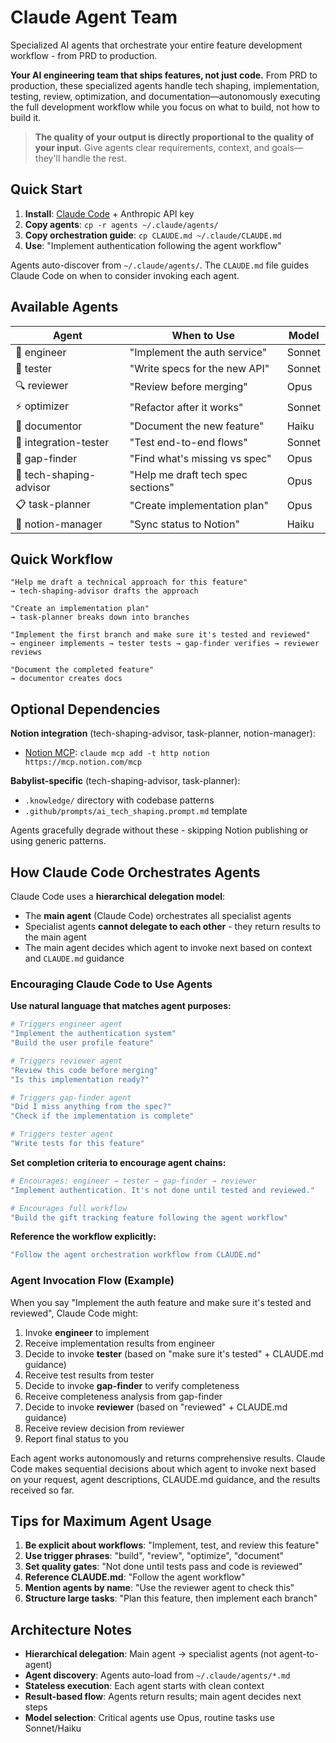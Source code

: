 # Claude Agent Team

Specialized AI agents that orchestrate your entire feature development workflow - from PRD to production.

**Your AI engineering team that ships features, not just code.** From PRD to production, these specialized agents handle tech shaping, implementation, testing, review, optimization, and documentation—autonomously executing the full development workflow while you focus on what to build, not how to build it.

> **The quality of your output is directly proportional to the quality of your input.** Give agents clear requirements, context, and goals—they'll handle the rest.

## Quick Start

1. **Install**: [Claude Code](https://docs.claude.com/en/docs/claude-code) + Anthropic API key
2. **Copy agents**: `cp -r agents ~/.claude/agents/`
3. **Copy orchestration guide**: `cp CLAUDE.md ~/.claude/CLAUDE.md`
4. **Use**: "Implement authentication following the agent workflow"

Agents auto-discover from `~/.claude/agents/`. The `CLAUDE.md` file guides Claude Code on when to consider invoking each agent.

## Available Agents

| Agent | When to Use | Model |
|-------|-------------|-------|
| 🔨 engineer | "Implement the auth service" | Sonnet |
| 🧪 tester | "Write specs for the new API" | Sonnet |
| 🔍 reviewer | "Review before merging" | Opus |
| ⚡ optimizer | "Refactor after it works" | Sonnet |
| 📝 documentor | "Document the new feature" | Haiku |
| 🔌 integration-tester | "Test end-to-end flows" | Sonnet |
| 🔎 gap-finder | "Find what's missing vs spec" | Opus |
| 🎨 tech-shaping-advisor | "Help me draft tech spec sections" | Opus |
| 📋 task-planner | "Create implementation plan" | Opus |
| 🔄 notion-manager | "Sync status to Notion" | Haiku |

## Quick Workflow

```
"Help me draft a technical approach for this feature"
→ tech-shaping-advisor drafts the approach

"Create an implementation plan"
→ task-planner breaks down into branches

"Implement the first branch and make sure it's tested and reviewed"
→ engineer implements → tester tests → gap-finder verifies → reviewer reviews

"Document the completed feature"
→ documentor creates docs
```

## Optional Dependencies

**Notion integration** (tech-shaping-advisor, task-planner, notion-manager):
- [Notion MCP](https://mcp.notion.com/): `claude mcp add -t http notion https://mcp.notion.com/mcp`

**Babylist-specific** (tech-shaping-advisor, task-planner):
- `.knowledge/` directory with codebase patterns
- `.github/prompts/ai_tech_shaping.prompt.md` template

Agents gracefully degrade without these - skipping Notion publishing or using generic patterns.

## How Claude Code Orchestrates Agents

Claude Code uses a **hierarchical delegation model**:
- The **main agent** (Claude Code) orchestrates all specialist agents
- Specialist agents **cannot delegate to each other** - they return results to the main agent
- The main agent decides which agent to invoke next based on context and `CLAUDE.md` guidance

### Encouraging Claude Code to Use Agents

**Use natural language that matches agent purposes:**

```bash
# Triggers engineer agent
"Implement the authentication system"
"Build the user profile feature"

# Triggers reviewer agent
"Review this code before merging"
"Is this implementation ready?"

# Triggers gap-finder agent
"Did I miss anything from the spec?"
"Check if the implementation is complete"

# Triggers tester agent
"Write tests for this feature"
```

**Set completion criteria to encourage agent chains:**

```bash
# Encourages: engineer → tester → gap-finder → reviewer
"Implement authentication. It's not done until tested and reviewed."

# Encourages full workflow
"Build the gift tracking feature following the agent workflow"
```

**Reference the workflow explicitly:**

```bash
"Follow the agent orchestration workflow from CLAUDE.md"
```

### Agent Invocation Flow (Example)

When you say "Implement the auth feature and make sure it's tested and reviewed", Claude Code might:

1. Invoke **engineer** to implement
2. Receive implementation results from engineer
3. Decide to invoke **tester** (based on "make sure it's tested" + CLAUDE.md guidance)
4. Receive test results from tester
5. Decide to invoke **gap-finder** to verify completeness
6. Receive completeness analysis from gap-finder
7. Decide to invoke **reviewer** (based on "reviewed" + CLAUDE.md guidance)
8. Receive review decision from reviewer
9. Report final status to you

Each agent works autonomously and returns comprehensive results. Claude Code makes sequential decisions about which agent to invoke next based on your request, agent descriptions, CLAUDE.md guidance, and the results received so far.

## Tips for Maximum Agent Usage

1. **Be explicit about workflows**: "Implement, test, and review this feature"
2. **Use trigger phrases**: "build", "review", "optimize", "document"
3. **Set quality gates**: "Not done until tests pass and code is reviewed"
4. **Reference CLAUDE.md**: "Follow the agent workflow"
5. **Mention agents by name**: "Use the reviewer agent to check this"
6. **Structure large tasks**: "Plan this feature, then implement each branch"

## Architecture Notes

- **Hierarchical delegation**: Main agent → specialist agents (not agent-to-agent)
- **Agent discovery**: Agents auto-load from `~/.claude/agents/*.md`
- **Stateless execution**: Each agent starts with clean context
- **Result-based flow**: Agents return results; main agent decides next steps
- **Model selection**: Critical agents use Opus, routine tasks use Sonnet/Haiku
